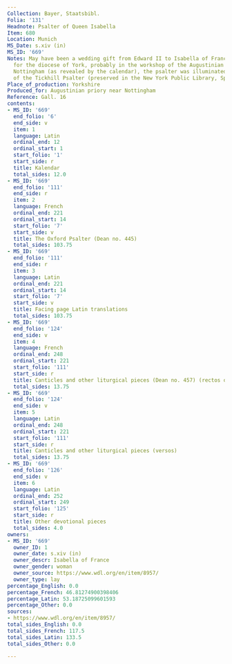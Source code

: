 ```yaml
---
Collection: Bayer, Staatsbibl.
Folia: '131'
Headnote: Psalter of Queen Isabella
Item: 680
Location: Munich
MS_Date: s.xiv (in)
MS_ID: '669'
Notes: May have been a wedding gift from Edward II to Isabella of France; "Written
  for the diocese of York, probably in the workshop of the Augustinian priory near
  Nottingham (as revealed by the calendar), the psalter was illuminated by the workshop
  of the Tickhill Psalter (preserved in the New York Public Library, Spencer 26)"
Place_of_production: Yorkshire
Produced_for: Augustinian priory near Nottingham
Reference: Gall. 16
contents:
- MS_ID: '669'
  end_folio: '6'
  end_side: v
  item: 1
  language: Latin
  ordinal_end: 12
  ordinal_start: 1
  start_folio: '1'
  start_side: r
  title: Kalendar
  total_sides: 12.0
- MS_ID: '669'
  end_folio: '111'
  end_side: r
  item: 2
  language: French
  ordinal_end: 221
  ordinal_start: 14
  start_folio: '7'
  start_side: v
  title: The Oxford Psalter (Dean no. 445)
  total_sides: 103.75
- MS_ID: '669'
  end_folio: '111'
  end_side: r
  item: 3
  language: Latin
  ordinal_end: 221
  ordinal_start: 14
  start_folio: '7'
  start_side: v
  title: Facing page Latin translations
  total_sides: 103.75
- MS_ID: '669'
  end_folio: '124'
  end_side: v
  item: 4
  language: French
  ordinal_end: 248
  ordinal_start: 221
  start_folio: '111'
  start_side: r
  title: Canticles and other liturgical pieces (Dean no. 457) (rectos only)
  total_sides: 13.75
- MS_ID: '669'
  end_folio: '124'
  end_side: v
  item: 5
  language: Latin
  ordinal_end: 248
  ordinal_start: 221
  start_folio: '111'
  start_side: r
  title: Canticles and other liturgical pieces (versos)
  total_sides: 13.75
- MS_ID: '669'
  end_folio: '126'
  end_side: v
  item: 6
  language: Latin
  ordinal_end: 252
  ordinal_start: 249
  start_folio: '125'
  start_side: r
  title: Other devotional pieces
  total_sides: 4.0
owners:
- MS_ID: '669'
  owner_ID: 1
  owner_date: s.xiv (in)
  owner_descr: Isabella of France
  owner_gender: woman
  owner_source: https://www.wdl.org/en/item/8957/
  owner_type: lay
percentage_English: 0.0
percentage_French: 46.81274900398406
percentage_Latin: 53.18725099601593
percentage_Other: 0.0
sources:
- https://www.wdl.org/en/item/8957/
total_sides_English: 0.0
total_sides_French: 117.5
total_sides_Latin: 133.5
total_sides_Other: 0.0

---
```

